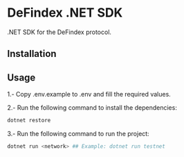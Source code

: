 # DeFindex .NET SDK

.NET SDK for the DeFindex protocol.

## Installation

## Usage

1.- Copy .env.example to .env and fill the required values.

2.- Run the following command to install the dependencies:

```bash
dotnet restore
```

3.- Run the following command to run the project:

```bash
dotnet run <network> ## Example: dotnet run testnet
```